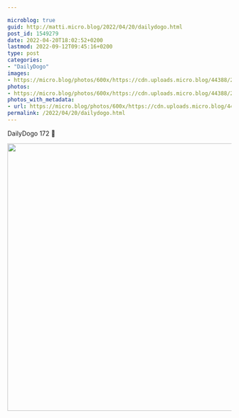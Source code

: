 ```yaml
---

microblog: true
guid: http://matti.micro.blog/2022/04/20/dailydogo.html
post_id: 1549279
date: 2022-04-20T18:02:52+0200
lastmod: 2022-09-12T09:45:16+0200
type: post
categories:
- "DailyDogo"
images:
- https://micro.blog/photos/600x/https://cdn.uploads.micro.blog/44388/2022/b2d50cb146.jpg
photos:
- https://micro.blog/photos/600x/https://cdn.uploads.micro.blog/44388/2022/b2d50cb146.jpg
photos_with_metadata:
- url: https://micro.blog/photos/600x/https://cdn.uploads.micro.blog/44388/2022/b2d50cb146.jpg
permalink: /2022/04/20/dailydogo.html
---
```

DailyDogo 172 🐶

<img src="https://micro.blog/photos/600x/https://blog.martin-haehnel.de/uploads/2022/b2d50cb146.jpg" width="600" height="600" alt="" />
